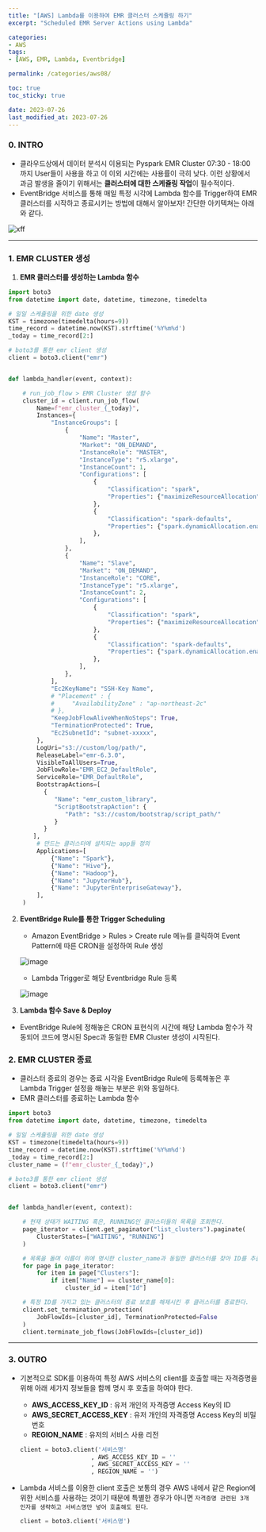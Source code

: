 ```yaml
---
title: "[AWS] Lambda를 이용하여 EMR 클러스터 스케쥴링 하기"
excerpt: "Scheduled EMR Server Actions using Lambda"

categories:
- AWS
tags:
- [AWS, EMR, Lambda, Eventbridge]

permalink: /categories/aws08/

toc: true
toc_sticky: true

date: 2023-07-26
last_modified_at: 2023-07-26
---
```


### 0. INTRO
- 클라우드상에서 데이터 분석시 이용되는 Pyspark EMR Cluster 07:30 - 18:00 까지 User들이 사용을 하고 이 이외 시간에는 사용률이 극히 낮다. 이런 상황에서 과금 발생을 줄이기 위해서는 **클러스터에 대한 스케쥴링 작업**이 필수적이다.
- EventBridge 서비스를 통해 매일 특정 시각에 Lambda 함수를 Trigger하여 EMR 클러스터를 시작하고 종료시키는 방법에 대해서 알아보자! 간단한 아키텍쳐는 아래와 같다.
  
![xff](https://github.com/Hyunsoo-Ryan-Lee/AWS-Training/assets/83285291/44636dac-c4fd-4b1a-ac2b-75d6aab650aa)

---
### 1. EMR CLUSTER 생성
1. **EMR 클러스터를 생성하는 Lambda 함수**

```python
import boto3
from datetime import date, datetime, timezone, timedelta

# 일일 스케쥴링을 위한 date 생성
KST = timezone(timedelta(hours=9))
time_record = datetime.now(KST).strftime('%Y%m%d')
_today = time_record[2:]

# boto3를 통한 emr client 생성
client = boto3.client("emr")


def lambda_handler(event, context):

    # run_job_flow > EMR Cluster 생성 함수
    cluster_id = client.run_job_flow(
        Name=f"emr_cluster_{_today}",
        Instances={
            "InstanceGroups": [
                {
                    "Name": "Master",
                    "Market": "ON_DEMAND",
                    "InstanceRole": "MASTER",
                    "InstanceType": "r5.xlarge",
                    "InstanceCount": 1,
                    "Configurations": [
                        {
                            "Classification": "spark",
                            "Properties": {"maximizeResourceAllocation": "false"},
                        },
                        {
                            "Classification": "spark-defaults",
                            "Properties": {"spark.dynamicAllocation.enabled": "false",},
                        },
                    ],
                },
                {
                    "Name": "Slave",
                    "Market": "ON_DEMAND",
                    "InstanceRole": "CORE",
                    "InstanceType": "r5.xlarge",
                    "InstanceCount": 2,
                    "Configurations": [
                        {
                            "Classification": "spark",
                            "Properties": {"maximizeResourceAllocation": "false"},
                        },
                        {
                            "Classification": "spark-defaults",
                            "Properties": {"spark.dynamicAllocation.enabled": "false",},
                        },
                    ],
                },
            ],
            "Ec2KeyName": "SSH-Key Name",
            # "Placement" : {
            #     "AvailabilityZone" : "ap-northeast-2c"
            # },
            "KeepJobFlowAliveWhenNoSteps": True,
            "TerminationProtected": True,
            "Ec2SubnetId": "subnet-xxxxx",
        },
        LogUri="s3://custom/log/path/",
        ReleaseLabel="emr-6.3.0",
        VisibleToAllUsers=True,
        JobFlowRole="EMR_EC2_DefaultRole",
        ServiceRole="EMR_DefaultRole",
        BootstrapActions=[
          { 
             "Name": "emr_custom_library",
             "ScriptBootstrapAction": { 
                "Path": "s3://custom/bootstrap/script_path/"
             }
          }
       ],
        # 만드는 클러스터에 설치되는 app들 정의
        Applications=[
            {"Name": "Spark"},
            {"Name": "Hive"},
            {"Name": "Hadoop"},
            {"Name": "JupyterHub"},
            {"Name": "JupyterEnterpriseGateway"},
        ],
    )
```

2. **EventBridge Rule를 통한 Trigger Scheduling**
   - Amazon EventBridge > Rules > Create rule 메뉴를 클릭하여 Event Pattern에 따른 CRON을 설정하여 Rule 생성
  
    ![image](https://github.com/Hyunsoo-Ryan-Lee/AWS-Training/assets/83285291/a104be0c-142b-4a96-877a-db2c809a2621)

   - Lambda Trigger로 해당 Eventbridge Rule 등록
  
    ![image](https://github.com/Hyunsoo-Ryan-Lee/AWS-Training/assets/83285291/b20949c1-d8d8-4cf6-b3a7-3dfad8c1527c)

3. **Lambda 함수 Save & Deploy**
- EventBridge Rule에 정해놓은 CRON 표현식의 시간에 해당 Lambda 함수가 작동되어 코드에 명시된 Spec과 동일한 EMR Cluster 생성이 시작된다.


### 2. EMR CLUSTER 종료
- 클러스터 종료의 경우는 종료 시각을 EventBridge Rule에 등록해놓은 후 Lambda Trigger 설정을 해놓는 부분은 위와 동일하다. 
- EMR 클러스터를 종료하는 Lambda 함수

```python
import boto3
from datetime import date, datetime, timezone, timedelta

# 일일 스케쥴링을 위한 date 생성
KST = timezone(timedelta(hours=9))
time_record = datetime.now(KST).strftime('%Y%m%d')
_today = time_record[2:]
cluster_name = (f"emr_cluster_{_today}",)

# boto3를 통한 emr client 생성
client = boto3.client("emr")


def lambda_handler(event, context):

    # 현재 상태가 WAITING 혹은, RUNNING인 클러스터들의 목록을 조회한다.
    page_iterator = client.get_paginator("list_clusters").paginate(
        ClusterStates=["WAITING", "RUNNING"]
    )

    # 목록을 돌며 이름이 위에 명시한 cluster_name과 동일한 클러스터를 찾아 ID를 추출한다.
    for page in page_iterator:
        for item in page["Clusters"]:
            if item["Name"] == cluster_name[0]:
                cluster_id = item["Id"]

    # 특정 ID를 가지고 있는 클러스터의 종료 보호를 해제시킨 후 클러스터를 종료한다.
    client.set_termination_protection(
        JobFlowIds=[cluster_id], TerminationProtected=False
    )
    client.terminate_job_flows(JobFlowIds=[cluster_id])
```

---
### 3. OUTRO
- 기본적으로 SDK를 이용하여 특정 AWS 서비스의 client를 호출할 때는 자격증명을 위해 아래 세가지 정보들을 함께 명시 후 호출을 하여야 한다.
    - **AWS_ACCESS_KEY_ID** : 유저 개인의 자격증명 Access Key의 ID
    - **AWS_SECRET_ACCESS_KEY** : 유저 개인의 자격증명 Access Key의 비밀번호
    - **REGION_NAME** : 유저의 서비스 사용 리전
  
    ```python
    client = boto3.client('서비스명'
                        , AWS_ACCESS_KEY_ID = ''
                        , AWS_SECRET_ACCESS_KEY = ''
                        , REGION_NAME = '')
    ```

- Lambda 서비스를 이용한 client 호출은 보통의 경우 AWS 내에서 같은 Region에 위한 서비스를 사용하는 것이기 때문에 특별한 경우가 아니면 `자격증명 관련된 3개 인자를 생략하고 서비스명만 넣어 호출해도 된다`.

    ```python
    client = boto3.client('서비스명')
    ```